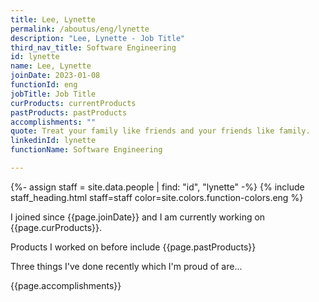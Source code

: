 ```yaml
---
title: Lee, Lynette
permalink: /aboutus/eng/lynette
description: "Lee, Lynette - Job Title"
third_nav_title: Software Engineering
id: lynette
name: Lee, Lynette
joinDate: 2023-01-08
functionId: eng
jobTitle: Job Title
curProducts: currentProducts
pastProducts: pastProducts
accomplishments: ""
quote: Treat your family like friends and your friends like family.
linkedinId: lynette
functionName: Software Engineering

---
```


{%- assign staff = site.data.people | find: "id", "lynette" -%}
{% include staff_heading.html staff=staff color=site.colors.function-colors.eng %}

<p>I joined since {{page.joinDate}} and I am currently working on {{page.curProducts}}.</p>

<p>Products I worked on before include {{page.pastProducts}}</p>

<p>Three things I've done recently which I'm proud of are...</p>
{{page.accomplishments}}
